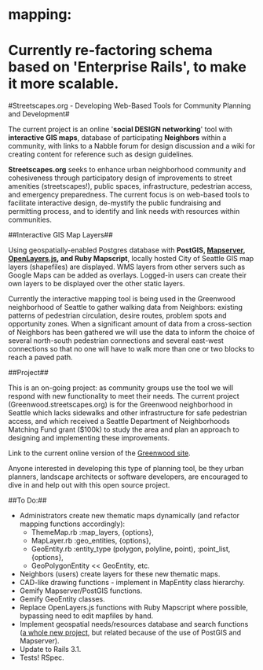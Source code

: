 # mapping:







# Currently re-factoring schema based on 'Enterprise Rails', to make it more scalable.

#Streetscapes.org - Developing Web-Based Tools for Community Planning and Development#

The current project is an online '**social DESIGN networking**' tool with **interactive GIS maps**, database of participating **Neighbors** within a community, with links to a Nabble forum for design discussion and a wiki for creating content for reference such as design guidelines.

**Streetscapes.org** seeks to enhance urban neighborhood community and cohesiveness through participatory design of  improvements to street amenities (streetscapes!), public spaces, infrastructure, pedestrian access, and emergency preparedness. The current focus is on web-based tools to facilitate interactive design, de-mystify the public fundraising and permitting process, and to identify and link needs with resources within communities.


##Interactive GIS Map Layers##

Using geospatially-enabled Postgres database with **PostGIS, [Mapserver](http://mapserver.org), [OpenLayers.js](http://openlayers.org), and Ruby Mapscript**, locally hosted City of Seattle GIS map layers (shapefiles) are displayed. WMS layers from other servers such as Google Maps can be added as overlays. Logged-in users can create their own layers to be displayed over the other static layers.

Currently the interactive mapping tool is being used in the Greenwood neighborhood of Seattle to gather walking data from Neighbors: existing patterns of pedestrian circulation, desire routes, problem spots and opportunity zones. When a significant amount of data from a cross-section of Neighbors has been gathered we will use the data to inform the choice of several north-south pedestrian connections and several east-west connections so that no one will have to walk more than one or two blocks to reach a paved path.


##Project##

This is an on-going project: as community groups use the tool we will respond with new functionality to meet their needs. The current project (Greenwood.streetscapes.org) is for the Greenwood neighborhood in Seattle which lacks sidewalks and other infrastructure for safe pedestrian access, and which received a Seattle Department of Neighborhoods Matching Fund grant ($100k) to study the area and plan an approach to designing and implementing these improvements.

Link to the current online version of the [Greenwood site](http://greenwood.streetscapes.org).

Anyone interested in developing this type of planning tool, be they urban planners, landscape architects or software developers, are encouraged to dive in and help out with this open source project.


##To Do:##

* Administrators create new thematic maps dynamically (and refactor mapping functions accordingly):
    - ThemeMap.rb  :map_layers, {options},
    - MapLayer.rb  :geo_entities, {options}, 
    - GeoEntity.rb :entity_type (polygon, polyline, point), :point_list, {options}, 
    - GeoPolygonEntity << GeoEntity, etc.  
* Neighbors (users) create layers for these new thematic maps.
* CAD-like drawing functions - implement in MapEntity class hierarchy.
* Gemify Mapserver/PostGIS functions.
* Gemify GeoEntity classes.
* Replace OpenLayers.js functions with Ruby Mapscript where possible, bypassing need to edit mapfiles by hand.
* Implement geospatial needs/resources database and search functions ([a whole new project](http://github.com/psorey/neighbors_needs_resources), but related because
    of the use of PostGIS and Mapserver).
* Update to Rails 3.1.
* Tests! RSpec.

